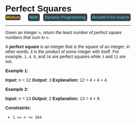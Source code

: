
<style>
*{
    font-family: "Plus Jakarta Sans", sans-serif;
    padding: 0;
    margin: 0;
    box-sizing: border-box;
}
.diff{
    background: #3a3f4b;
    padding: 5px;
    width: max-content;
    border-radius: 5px;
    font-size: 12px;
    font-family: "Plus Jakarta Sans", sans-serif;
    font-weight: 700;
}
</style>

# Perfect Squares

<div style="display: flex; justify-content: space-between; align-items: center">
<div class="diff" style="color: #fac31d;padding: 2px; background-color: '#3a3f4b'; border-radius: 5px;">Medium</div>
<br>
<div class="diff" style="color: #46c6c2">Math</div>
<div class="diff" style="color: #46c6c2">Dynamic Programming</div>
<div class="diff" style="color: #46c6c2">Breadth-First Search</div>
</div>

---

Given an integer `n`, return _the least number of perfect square numbers that sum to_ `n`.

A **perfect square** is an integer that is the square of an integer; in other words, it is the product of some integer with itself. For example, `1`, `4`, `9`, and `16` are perfect squares while `3` and `11` are not.

**Example 1:**

**Input:** n = 12
**Output:** 3
**Explanation:** 12 = 4 + 4 + 4.

**Example 2:**

**Input:** n = 13
**Output:** 2
**Explanation:** 13 = 4 + 9.

**Constraints:**

*   `1 <= n <= 104`
